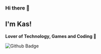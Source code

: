### Hi there 👋
## I'm Kas!
**Lover of Technology, Games and Coding 💓**

![Github Badge](https://img.shields.io/badge/-Github-000?style=flat-square&logo=Github&logoColor=white&link=https://github.com/KarolineA)


<!--
**KarolineA/KarolineA** is a ✨ _special_ ✨ repository because its `README.md` (this file) appears on your GitHub profile.

Here are some ideas to get you started:

- 🔭 I’m currently working on ...
- 🌱 I’m currently learning ...
- 👯 I’m looking to collaborate on ...
- 🤔 I’m looking for help with ...
- 💬 Ask me about ...
- 📫 How to reach me: ...
- 😄 Pronouns: ...
-  ...
-->
